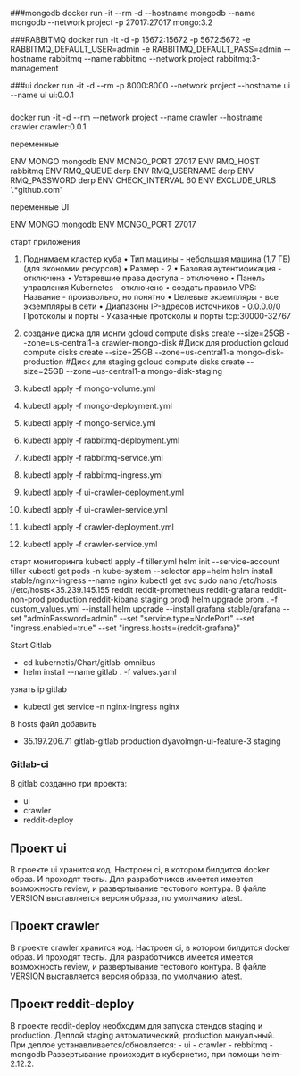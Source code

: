 ###mongodb
docker run -it --rm -d --hostname mongodb  --name mongodb --network project -p 27017:27017 mongo:3.2

###RABBITMQ
docker run -it -d -p 15672:15672 -p 5672:5672 -e RABBITMQ_DEFAULT_USER=admin -e RABBITMQ_DEFAULT_PASS=admin --hostname rabbitmq --name rabbitmq --network project rabbitmq:3-management

###ui
docker run -it -d --rm -p 8000:8000 --network project --hostname ui --name ui ui:0.0.1

###
docker run -it -d --rm --network project --name crawler --hostname crawler crawler:0.0.1

переменные 

ENV MONGO mongodb
ENV MONGO_PORT 27017
ENV RMQ_HOST rabbitmq
ENV RMQ_QUEUE derp
ENV RMQ_USERNAME derp
ENV RMQ_PASSWORD derp
ENV CHECK_INTERVAL 60
ENV EXCLUDE_URLS '.*github.com'


переменные UI


ENV MONGO mongodb
ENV MONGO_PORT 27017



старт приложения
1) Поднимаем кластер куба 
• Тип машины - небольшая машина (1,7 ГБ) (для экономии ресурсов)
• Размер - 2
• Базовая аутентификация - отключена
• Устаревшие права доступа - отключено
• Панель управления Kubernetes - отключено
• создать правило VPS:
    Название - произвольно, но понятно
    • Целевые экземпляры - все экземпляры в сети
    • Диапазоны IP-адресов источников  - 0.0.0.0/0
    Протоколы и порты - Указанные протоколы и порты
    tcp:30000-32767
2) создание диска для монги 
gcloud compute disks create --size=25GB --zone=us-central1-a crawler-mongo-disk
#Диск для production
gcloud compute disks create --size=25GB --zone=us-central1-a mongo-disk-production
#Диск для staging
gcloud compute disks create --size=25GB --zone=us-central1-a mongo-disk-staging

3) kubectl apply -f mongo-volume.yml
4) kubectl apply -f mongo-deployment.yml
5) kubectl apply -f mongo-service.yml
6) kubectl apply -f rabbitmq-deployment.yml
7) kubectl apply -f rabbitmq-service.yml
8) kubectl apply -f rabbitmq-ingress.yml
9) kubectl apply -f ui-crawler-deployment.yml
10) kubectl apply -f ui-crawler-service.yml
11) kubectl apply -f crawler-deployment.yml
12) kubectl apply -f crawler-service.yml

старт мониторинга
kubectl apply -f tiller.yml
helm init --service-account tiller
kubectl get pods -n kube-system --selector app=helm
helm install stable/nginx-ingress --name nginx
kubectl get svc
sudo nano /etc/hosts (/etc/hosts<35.239.145.155 reddit reddit-prometheus reddit-grafana reddit-non-prod production reddit-kibana staging prod)
helm upgrade prom . -f custom_values.yml --install
helm upgrade --install grafana stable/grafana --set "adminPassword=admin" --set "service.type=NodePort" --set "ingress.enabled=true" --set "ingress.hosts={reddit-grafana}"

Start Gitlab
 * cd kubernetis/Chart/gitlab-omnibus
 * helm install --name gitlab . -f values.yaml

узнать ip gitlab
 * kubectl get service -n nginx-ingress nginx

В hosts файл добавить 
 * 35.197.206.71 gitlab-gitlab production dyavolmgn-ui-feature-3 staging

### Gitlab-ci
В gitlab созданно три проекта:
 - ui
 - crawler
 - reddit-deploy

 ## Проект ui
В проекте ui хранится код. Настроен ci, в котором билдится docker образ. И проходят тесты. Для разработчиков имеется имеется возможность review, и развертывание тестового контура.
В файле VERSION выставляется версия образа, по умолчанию latest.

 ## Проект crawler
В проекте crawler хранится код. Настроен ci, в котором билдится docker образ. И проходят тесты. Для разработчиков имеется имеется возможность review, и развертывание тестового контура.
В файле VERSION выставляется версия образа, по умолчанию latest.

 ## Проект reddit-deploy
В проекте reddit-deploy необходим для запуска стендов staging и production. Деплой staging автоматический, production мануальный.
При деплое устанавливается/обновляется:
	- ui
	- crawler
	- rebbitmq
	- mongodb
Развертывание происходит в кубернетис, при помощи helm-2.12.2.

